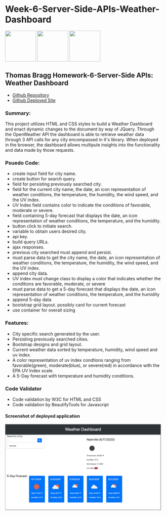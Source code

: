 # Week-6-Server-Side-APIs-Weather-Dashboard
<img src="https://www.pngitem.com/pimgs/m/520-5208614_curso-programacin-front-end-completo-transparent-html-css.png" width="100" height="100"> <img src="https://i.stack.imgur.com/dMXbE.png" width="100" height="100"> <img src="https://i.dlpng.com/static/png/7044135_preview.png" width="100" height="100">
## Thomas Bragg Homework-6-Server-Side APIs: Weather Dashboard

* [Github Repository](https://github.com/TBragg800/Week-6-Server-Side-APIs-Weather-Dashboard)
* [Github Deployed Site](https://tbragg800.github.io/Week-6-Server-Side-APIs-Weather-Dashboard/)

### Summary:
This project utilizes HTML and CSS styles to build a Weather Dashboard and enact dynamic changes to the document by way of JQuery. Through the OpenWeather API the dashboard is able to retrieve weather data through 3 API calls for any city encompassed in it's library. When deployed in the browser, the dashboard allows multipule insights into the functionality and data made by those requests.


### Psuedo Code:
* create input field for city name.
* create button for search query.
* field for persisting previously searched city.
* field for the current city name, the date, an icon representation 
    of weather conditions, the temperature, the humidity, the wind 
    speed, and the UV index.
* UV Index field contains color to indicate the conditions of 
    favorable, moderate or severe.
* field containing 5-day forecast that displays the date, an icon 
    representation of weather conditions, the temperature, and the 
    humidity.
* button click to initiate search.
* variable to obtain users desired city.
* api key.
* build query URLs.
* ajax responses.
* previous city searched must append and persist.
* must parse data to get the city name, the date, an icon representation 
   of weather conditions, the temperature, the humidity, the wind speed, 
   and the UV index.
* append city data.
* UV index must change class to display a color that indicates whether the 
   conditions are favorable, moderate, or severe
* must parse data to get a 5-day forecast that displays the date, an icon 
   representation of weather conditions, the temperature, and the humidity
*   append 5-day data
* bootstrap grid layout. possibly card for current forecast 
* use container for overall sizing 

### Features:
* City specific search generated by the user.
* Persisting previously searched cities.
* Bootstrap designs and grid layout.
* Current weather data sorted by temperature, humidity, wind speed and uv index.
* A color representation of uv index condtions ranging from favorable(green), moderate(blue), or severe(red) in accordance with the EPA UV Index scale.
* A 5-Day forecast with temperature and humidity conditions. 

### Code Validator
* Code validation by W3C for HTML and CSS
* Code validation by BeautifyTools for Javascript

#### Screenshot of deployed application
![](images/Weather-Dashboard.png)